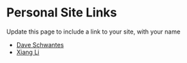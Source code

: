 # Personal Site Links

Update this page to include a link to your site, with your name

- [Dave Schwantes](http://dinosaurseateverybody.com/)
- [Xiang Li](https://lia7lx.github.io/)
